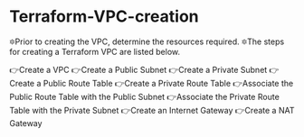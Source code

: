 # Terraform-VPC-creation


🔯Prior to creating the VPC, determine the resources required.
🔯The steps for creating a Terraform VPC are listed below.

👉Create a VPC
👉Create a Public Subnet
👉Create a Private Subnet 
👉Create a Public Route Table 
👉Create a Private Route Table
👉Associate the Public Route Table with the Public Subnet
👉Associate the Private Route Table with the Private Subnet
👉Create an Internet Gateway
👉Create a NAT Gateway
